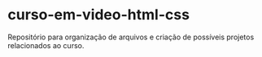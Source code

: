 # curso-em-video-html-css
 Repositório para organização de arquivos e criação de possíveis projetos relacionados ao curso.
